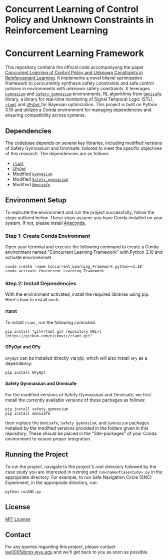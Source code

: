 # **Concurrent Learning of Control Policy and Unknown Constraints in Reinforcement Learning**

# **Concurrent Learning Framework**

This repository contains the official code accompanyong the paper [Concurrent Learning of Control Policy and Unknown Constraints in Reinforcement Learning](linktopaper). It implements a novel bilevel oprimization framework to concurrently synthesis safety constraints and safe control policies in environments with unknown safety constraints. It leverages [`Gymnasium`](https://github.com/Farama-Foundation/Gymnasium.git) and [`Safety_gymnasium`](https://github.com/PKU-Alignment/safety-gymnasium.git) environments, RL algorithms from [`Omnisafe`](https://github.com/PKU-Alignment/omnisafe.git) library,  a library for real-time monitoring of Signal Temporal Logic (STL), [`rtamt`](https://github.com/nickovic/rtamt.git) and [`GPyOpt` ](https://github.com/SheffieldML/GPyOpt.git) for Bayesian optimization. This project is built on Python 3.10 and utilizes a Conda environment for managing dependencies and ensuring compatibility across systems.

## Dependencies

The codebase depends on several key libraries, including modified versions of Safety Gymnasium and Omnisafe, tailored to meet the specific objectives of this research. The dependencies are as follows:

- [`rtamt`](https://github.com/nickovic/rtamt.git)
- [`GPyOpt` ](https://github.com/SheffieldML/GPyOpt.git)
- Modified [`Gymnasium`](https://github.com/Farama-Foundation/Gymnasium.git)
- Modified [`Safety_gymnasium`](https://github.com/PKU-Alignment/safety-gymnasium.git)
- Modified [`Omnisafe`](https://github.com/PKU-Alignment/omnisafe.git)

## Environment Setup

To replicate the environment and run the project successfully, follow the steps outlined below. These steps assume you have Conda installed on your system. If not, please install [Anaconda](https://www.anaconda.com/products/individual).

### Step 1: Create Conda Environment

Open your terminal and execute the following command to create a Conda environment named "Concurrent Learning Framework" with Python 3.10 and activate environemnet.

```terminal
conda create -name Concurrent_Learning_Framework python==3.10
conda activate Concurrent_Learning_Framework
```

### Step 2: Install Dependencies

With the environment activated, install the required libraries using pip. Here's how to install each:

#### rtamt

To install `rtamt`, run the following command.

```terminal
pip install "git+rtamt git repository URL>](https://github.com/nickovic/rtamt.git"
```

#### GPyOpt and GPy

`GPyOpt` can be installed directly via pip, which will also install `GPy` as a dependency:

```terminal
pip install GPyOpt
```

#### Safety Gymnasium and Omnisafe

For the modified versions of Safety Gymnasium and Omnisafe, we first install the currently available versions of these packages as follows: 
```terminal
pip install safety_gymansium
pip install omnisafe
```

then replace the `Omnisafe`, `Safety_gymnasium`, and `Gymnasium` packages installed by the modified versions provided in the folders given in this repository. These should be placed in the "Site-packages" of your Conda environment to ensure proper integration. 
 
## Running the Project

To run the project, navigate to the project's root directory followed by the case study you are interested in running and `run<nameofcasestudy>.py` in the appropriate directory. For example, to run Safe Navigation Circle (SNC) Experiment, in the appropriate directory, run:
```terminal
python runSNC.py
```
## License

[MIT License](LICENSE)

## Contact

For any queries regarding this project, please contact lay0005@mix.wvu.edu and we'll get back to you as soon as possible. 



